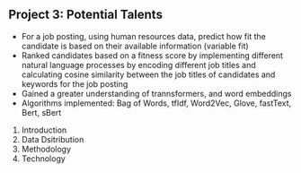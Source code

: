 ## Project 3: Potential Talents 
 - For a job posting, using human resources data, predict how fit the candidate is based on their available information (variable fit)
 - Ranked candidates based on a fitness score by implementing different natural language processes by encoding different job titles and calculating cosine similarity between the job titles of candidates and keywords for the job posting
- Gained a greater understanding of trannsformers, and word embeddings 
 - Algorithms implemented: Bag of Words, tfIdf, Word2Vec, Glove, fastText, Bert, sBert
1. Introduction
2. Data Dsitribution
3. Methodology
4. Technology

